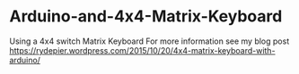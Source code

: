 # Arduino-and-4x4-Matrix-Keyboard
Using a 4x4 switch Matrix Keyboard
For more information see my blog post https://rydepier.wordpress.com/2015/10/20/4x4-matrix-keyboard-with-arduino/
